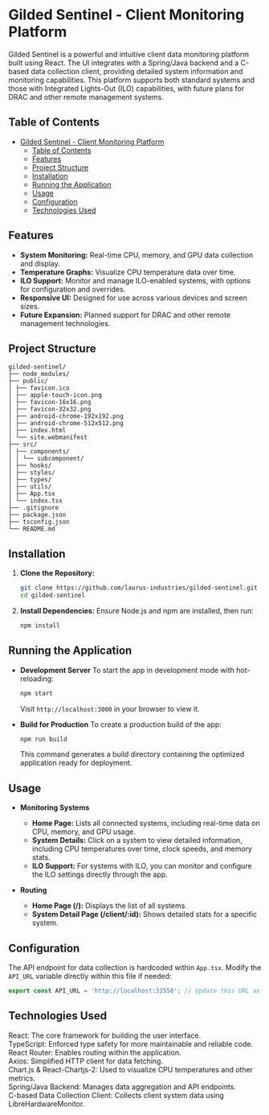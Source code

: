 # Gilded Sentinel - Client Monitoring Platform

Gilded Sentinel is a powerful and intuitive client data monitoring platform built using React. The UI integrates with a Spring/Java backend and a C-based data collection client, providing detailed system information and monitoring capabilities. This platform supports both standard systems and those with Integrated Lights-Out (ILO) capabilities, with future plans for DRAC and other remote management systems.

## Table of Contents
- [Gilded Sentinel - Client Monitoring Platform](#gilded-sentinel---client-monitoring-platform)
  - [Table of Contents](#table-of-contents)
  - [Features](#features)
  - [Project Structure](#project-structure)
  - [Installation](#installation)
  - [Running the Application](#running-the-application)
  - [Usage](#usage)
  - [Configuration](#configuration)
  - [Technologies Used](#technologies-used)

## Features
- **System Monitoring:** Real-time CPU, memory, and GPU data collection and display.
- **Temperature Graphs:** Visualize CPU temperature data over time.
- **ILO Support:** Monitor and manage ILO-enabled systems, with options for configuration and overrides.
- **Responsive UI:** Designed for use across various devices and screen sizes.
- **Future Expansion:** Planned support for DRAC and other remote management technologies.

## Project Structure
```
gilded-sentinel/
├── node_modules/
├── public/
│ ├── favicon.ico
│ ├── apple-touch-icon.png
│ ├── favicon-16x16.png
│ ├── favicon-32x32.png
│ ├── android-chrome-192x192.png
│ ├── android-chrome-512x512.png
│ ├── index.html
│ └── site.webmanifest
├── src/
│ ├── components/
│ │ └── subcomponent/
│ ├── hooks/
│ ├── styles/
│ ├── types/
│ ├── utils/
│ ├── App.tsx
│ └── index.tsx
├── .gitignore
├── package.json
├── tsconfig.json
└── README.md
```

## Installation
1. **Clone the Repository:**
    ```bash
    git clone https://github.com/laurus-industries/gilded-sentinel.git
    cd gilded-sentinel
    ```

2. **Install Dependencies:**
    Ensure Node.js and npm are installed, then run:
    ```bash
    npm install
    ```

## Running the Application
- **Development Server**
    To start the app in development mode with hot-reloading:
    ```bash
    npm start
    ```
    Visit `http://localhost:3000` in your browser to view it.

- **Build for Production**
    To create a production build of the app:
    ```bash
    npm run build
    ```
    This command generates a build directory containing the optimized application ready for deployment.

## Usage
- **Monitoring Systems**
    - **Home Page:** Lists all connected systems, including real-time data on CPU, memory, and GPU usage.
    - **System Details:** Click on a system to view detailed information, including CPU temperatures over time, clock speeds, and memory stats.
    - **ILO Support:** For systems with ILO, you can monitor and configure the ILO settings directly through the app.

- **Routing**
    - **Home Page (/):** Displays the list of all systems.
    - **System Detail Page (/client/:id):** Shows detailed stats for a specific system.

## Configuration
The API endpoint for data collection is hardcoded within `App.tsx`. Modify the `API_URL` variable directly within this file if needed:
```typescript
export const API_URL = 'http://localhost:32550'; // Update this URL as necessary
```

## Technologies Used
React: The core framework for building the user interface.  
TypeScript: Enforced type safety for more maintainable and reliable code.  
React Router: Enables routing within the application.  
Axios: Simplified HTTP client for data fetching.  
Chart.js & React-Chartjs-2: Used to visualize CPU temperatures and other metrics.  
Spring/Java Backend: Manages data aggregation and API endpoints.  
C-based Data Collection Client: Collects client system data using LibreHardwareMonitor.